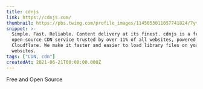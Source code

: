 ```yaml
---
title: cdnjs
link: https://cdnjs.com/
thumbnail: https://pbs.twimg.com/profile_images/1145053011057741824/7ytz9OB9_400x400.png
snippet: >-
  Simple. Fast. Reliable. Content delivery at its finest. cdnjs is a free and
  open-source CDN service trusted by over 11% of all websites, powered by
  Cloudflare. We make it faster and easier to load library files on your
  websites.
tags: ["CDN, cdn"]
createdAt: 2021-06-21T00:00:00.000Z
---
```

Free and Open Source
